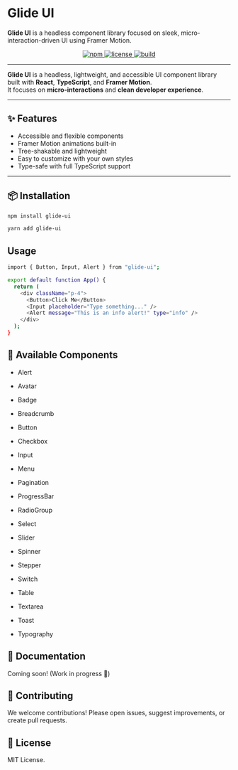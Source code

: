 # Glide UI

**Glide UI** is a headless component library focused on sleek, micro-interaction-driven UI using Framer Motion.

<p align="center">
  <a href="https://www.npmjs.com/package/glide-ui" target="_blank">
    <img alt="npm" src="https://img.shields.io/npm/v/glide-ui?color=brightgreen&label=npm&logo=npm">
  </a>
  <a href="https://github.com/manish3299/glide-ui/blob/main/LICENSE" target="_blank">
    <img alt="license" src="https://img.shields.io/github/license/manish3299/glide-ui">
  </a>
  <a href="https://github.com/manish3299/glide-ui/actions" target="_blank">
    <img alt="build" src="https://img.shields.io/github/actions/workflow/status/manish3299/glide-ui/ci.yml?label=build&logo=github">
  </a>
</p>

---

**Glide UI** is a headless, lightweight, and accessible UI component library built with **React**, **TypeScript**, and **Framer Motion**.  
It focuses on **micro-interactions** and **clean developer experience**.

---

## ✨ Features

- Accessible and flexible components
- Framer Motion animations built-in
- Tree-shakable and lightweight
- Easy to customize with your own styles
- Type-safe with full TypeScript support

---

## 📦 Installation

```bash
npm install glide-ui
```

```bash
yarn add glide-ui
```

## Usage

```bash
import { Button, Input, Alert } from "glide-ui";

export default function App() {
  return (
    <div className="p-4">
      <Button>Click Me</Button>
      <Input placeholder="Type something..." />
      <Alert message="This is an info alert!" type="info" />
    </div>
  );
}

```

## 🧩 Available Components

- Alert

- Avatar

- Badge

- Breadcrumb

- Button

- Checkbox

- Input

- Menu

- Pagination

- ProgressBar

- RadioGroup

- Select

- Slider

- Spinner

- Stepper

- Switch

- Table

- Textarea

- Toast

- Typography

## 📖 Documentation

Coming soon! (Work in progress 🚧)

## 🤝 Contributing

We welcome contributions!
Please open issues, suggest improvements, or create pull requests.

## 📜 License

MIT License.
